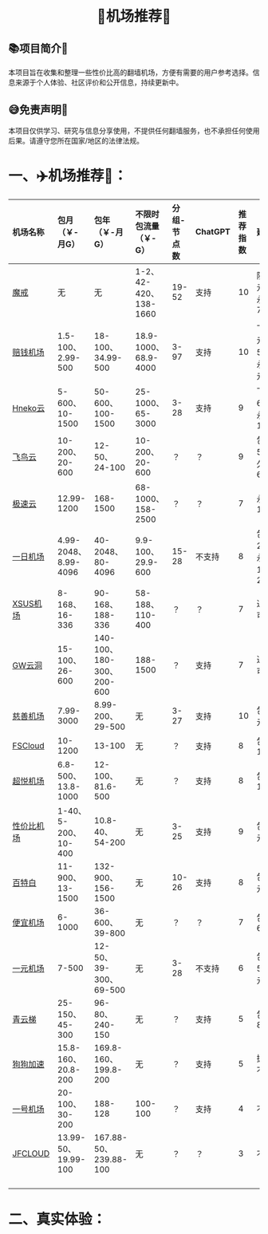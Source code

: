 #   <center> 🛬机场推荐🛫 </center>

## 📚项目简介🎁
本项目旨在收集和整理一些性价比高的翻墙机场，方便有需要的用户参考选择。信息来源于个人体验、社区评价和公开信息，持续更新中。

## 😅免责声明🙌
本项目仅供学习、研究与信息分享使用，不提供任何翻墙服务，也不承担任何使用后果。请遵守您所在国家/地区的法律法规。

# 一、✈️机场推荐🚀：

| 机场名称 | 包月（￥-月G） | 包年（￥-月G） | 不限时包流量（￥-G） | 分组-节点数 | ChatGPT | 推荐指数 | 建议 |
| :------- | :------------ | :------------ | :------------------ | :---------- | :------ | :------- | :--- |
| [魔戒](https://mojie.me/#/register?code=bzSr9CyZ) | 无 | 无 | 1-2、42-420、138-1660 | 19-52 | 支持 | 10 | 防失联1元2G、永久69元750G |
| [赔钱机场](https://xn--mes358aby2apfg.com/#/register?code=Hq8e5cTv) | 1.5-100、2.99-500 | 18-100、34.99-500 | 18.9-1000、68.9-4000 | 3-97 | 支持 | 10 | 下载2.99元500G，永久18.9元1000G |
| [Hneko云](https://neko.hhneko.xyz/#/register?code=Y5P9JKSl) | 5-600、10-1500 | 50-600、100-1500 | 25-1000、65-3000 | 3-28 | 支持 | 9 | 下载5元600G、永久25-1000 |
| [飞鸟云](https://feiniaoyun.top/#/register?code=5v2hndNq) | 10-200、20-600 | 12-50、24-100 | 10-200、20-600 | ？ | ？ | 9 | 包年12元50G、永久20元600G |
| [极速云](https://w2.lypyf.com/#/register?code=KDXKE1ub) | 12.99-1200 | 168-1500 | 68-1000、158-2500 | ？ | ？ | 7 | 永久68元1000G |
| [一日机场](https://www.1day.sbs/register?code=HWcXqwPR) | 4.99-2048、8.99-4096 | 40-2048、80-4096 | 9.9-100、29.9-600 | 15-28 | 不支持 | 8 | 包年40元2048G、永久18.88元250G |
| [XSUS机场](https://xs-us.xyz/register?code=1Nbo7Yz5) | 8-168、16-336 | 90-168、188-336 | 58-188、110-400 | ？ | ？ | 7 | 追求质量可买 |
| [GW云洞](https://gw-yundong.vip/#/register?code=pMUZMKfI) | 15-100、26-600 | 140-100、180-300、200-600 | 188-1500 | ？ | 支持 | 7 | 追求质量可买 |
| [慈善机场](https://xn--30rs3bu7r87f.com/#/register?code=Qz1mteQi) | 7.99-3000 | 8.99-200、29-500 | 无  | 3-27 | 支持 | 10 | 包年8.99元200G |
| [FSCloud](https://dash.996cloud.top/#/register?code=HEJOhVuN) | 10-1200 | 13-100 | 无 | ？ | 支持 | 8 | 包年13元100G |
| [超悦机场](https://www.chaoyue.shop/#/register?code=KwZf7eGZ) | 6.8-500、13.8-1000 | 12-100、81.6-500 | 无 | ？ | 支持 | 8 | 包年12-100 |
| [性价比机场](https://xn--6nq44r2uh9rhj7f.com/#/register?code=GBNDkT8V) | 1-40、5-200、10-400 | 10.8-40、54-200 | 无 | 3-25 | 支持 | 9 | 包年10.8元40G |
| [百特白](https://百特白.net/auth/register?code=egV5) | 11-900、13-1500 | 132-900、156-1500 | 无 | 10-26 | 支持 | 8 | 包年132元900G |
| [便宜机场](https://xn--wtq35pfyd55o.com/#/register?code=9iCE0yUR) | 6-1000 | 36-600、39-800 | 无 | ？ | ？ | 7 | 包年36元600G |
| [一元机场](https://xn--4gq62f52gdss.ink/#/register?code=MFS9CScW) | 7-500 | 12-50、39-300、69-500 | 无 | 3-28 | 不支持 | 6 | 包年12元50G、39元300G |
| [青云梯](https://ivt01.qytaff.cc/register?aff=mWaCpG4h) | 25-150、45-300 | 96-80、240-150 | 无 | ？ | 支持 | 5 | 包年96元80G |
| [狗狗加速](https://inv.dginv.click/#/register?code=eXtNpM5Z) | 15.8-160、20.8-200 | 169.8-160、199.8-200 | 无 | ？ | 支持 | 5 | 据说质量不错 |
| [一号机场](https://xn--4gq48lu1cd5x.net/#/register?code=fVNs8UQ9) | 20-100、30-200 | 188-128 | 100-100 | ？ | 支持 | 4 | 不推荐 |
| [JFCLOUD](https://jif637.net?code=n6Ls) | 13.99-50、19.99-100 | 167.88-50、239.88-100 | 无 | ？ | ？ | 3 | 不推荐 |
|          |               |               |                     |             |         |          |      |
|          |               |               |                     |             |         |          |      |
|          |               |               |                     |             |         |          |      |
|          |               |               |                     |             |         |          |      |


# 二、真实体验：



